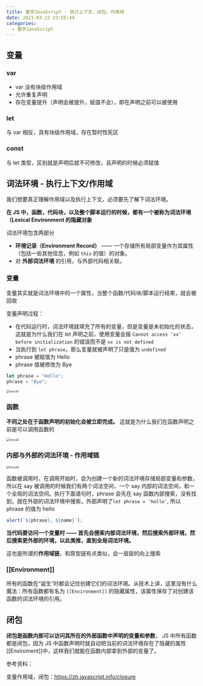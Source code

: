 ```yaml
---
title: 重学JavaScript - 执行上下文、闭包、作用域
date: 2021-03-22 23:55:44
categories:
  - 重学JavaScript
---
```


## 变量

### var

- var 没有块级作用域
- 允许重复声明
- 存在变量提升（声明会被提升，赋值不会），即在声明之前可以被使用

### let

与 var 相反，具有块级作用域，存在暂时性死区

### const

与 let 类型，区别就是声明后就不可修改，且声明的时候必须赋值

## 词法环境 - 执行上下文/作用域

我们想要真正理解作用域以及执行上下文，必须要先了解下词法环境。

**在 JS 中，函数，代码块，以及整个脚本运行的时候，都有一个被称为词法环境（Lexical Environment 的隐藏对象**

词法环境包含两部分

- **环境记录（Environment Record）** —— 一个存储所有局部变量作为其属性（包括一些其他信息，例如 `this` 的值）的对象。
- 对 **外部词法环境** 的引用，与外部代码相关联。

### 变量

变量其实就是词法环境中的一个属性，当整个函数/代码块/脚本运行结束，就会被回收

变量声明过程：

- 在代码运行时，词法环境就填充了所有的变量，但是变量是未初始化的状态，这就是为什么我们在 let 声明之前，使用变量会报 `Cannot access 'xx' before initialization` 的错误而不是 `xx is not defined`
- 当执行到 `let phrase`，那么变量就被声明了只是值为 `undefined`
- phrase 被赋值为 Hello
- phrase 值被修改为 Bye

```javascript
let phrase = "Hello";
phrase = "Bye";
```

<img src="../resource/lexical1.png" alt="lexical1" style="zoom:50%;" />

### 函数

**不同之处在于函数声明的初始化会被立即完成。** 这就是为什么我们在函数声明之前是可以调用函数的

<img src="../resource/lexical2.png" alt="lexical2" style="zoom:50%;" />

### 内部与外部的词法环境 - 作用域链

<img src="../resource/lexical3.png" alt="lexical3" style="zoom:50%;" />

函数被调用时，在调用开始时，会为创建一个新的词法环境存储局部变量和参数，所以在 say 被调用的时候我们有两个词法空间，一个 say 内部的词法空间，和一个全局的词法空间。执行下面语句时，phrase 会先在 say 函数内部搜索，没有找到，就在外部的词法环境中搜索，外部声明了`let phrase = 'hello'`, 所以 phrase 的值为 hello

```javascript
alert(`${phrase}, ${name}`);
```

**当代码要访问一个变量时 —— 首先会搜索内部词法环境，然后搜索外部环境，然后搜索更外部的环境，以此类推，直到全局词法环境。**

这也是所谓的**作用域链**，和原型链有点类似，会一层层的向上搜索

### [[Environment]]

所有的函数在“诞生”时都会记住创建它们的词法环境。从技术上讲，这里没有什么魔法：所有函数都有名为 `[[Environment]]` 的隐藏属性，该属性保存了对创建该函数的词法环境的引用。

## 闭包

**闭包是函数内部可以访问其所在的外部函数中声明的变量和参数**， JS 中所有函数都是闭包，因为 JS 中函数声明时就自动把当前的词法环境存在了隐藏的属性[[Enviroment]]中，这样我们就能在函数内部拿到外部的变量了。

参考资料：

变量作用域，闭包：https://zh.javascript.info/closure
